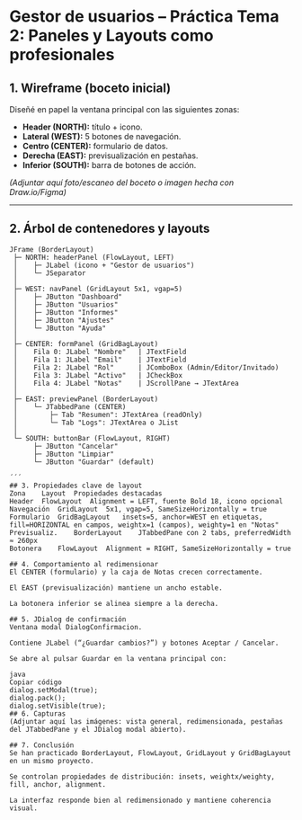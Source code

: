 # Gestor de usuarios – Práctica Tema 2: Paneles y Layouts como profesionales

## 1. Wireframe (boceto inicial)
Diseñé en papel la ventana principal con las siguientes zonas:

- **Header (NORTH):** título + icono.
- **Lateral (WEST):** 5 botones de navegación.
- **Centro (CENTER):** formulario de datos.
- **Derecha (EAST):** previsualización en pestañas.
- **Inferior (SOUTH):** barra de botones de acción.

*(Adjuntar aquí foto/escaneo del boceto o imagen hecha con Draw.io/Figma)*

---

## 2. Árbol de contenedores y layouts

```text
JFrame (BorderLayout)
 ├─ NORTH: headerPanel (FlowLayout, LEFT)
 │    ├─ JLabel (icono + "Gestor de usuarios")
 │    └─ JSeparator
 │
 ├─ WEST: navPanel (GridLayout 5x1, vgap=5)
 │    ├─ JButton "Dashboard"
 │    ├─ JButton "Usuarios"
 │    ├─ JButton "Informes"
 │    ├─ JButton "Ajustes"
 │    └─ JButton "Ayuda"
 │
 ├─ CENTER: formPanel (GridBagLayout)
 │    Fila 0: JLabel "Nombre"   | JTextField
 │    Fila 1: JLabel "Email"    | JTextField
 │    Fila 2: JLabel "Rol"      | JComboBox (Admin/Editor/Invitado)
 │    Fila 3: JLabel "Activo"   | JCheckBox
 │    Fila 4: JLabel "Notas"    | JScrollPane → JTextArea
 │
 ├─ EAST: previewPanel (BorderLayout)
 │    └─ JTabbedPane (CENTER)
 │        ├─ Tab "Resumen": JTextArea (readOnly)
 │        └─ Tab "Logs": JTextArea o JList
 │
 └─ SOUTH: buttonBar (FlowLayout, RIGHT)
      ├─ JButton "Cancelar"
      ├─ JButton "Limpiar"
      └─ JButton "Guardar" (default)

´´´
## 3. Propiedades clave de layout
Zona	Layout	Propiedades destacadas
Header	FlowLayout	Alignment = LEFT, fuente Bold 18, icono opcional
Navegación	GridLayout	5x1, vgap=5, SameSizeHorizontally = true
Formulario	GridBagLayout	insets=5, anchor=WEST en etiquetas, fill=HORIZONTAL en campos, weightx=1 (campos), weighty=1 en "Notas"
Previsualiz.	BorderLayout	JTabbedPane con 2 tabs, preferredWidth ≈ 260px
Botonera	FlowLayout	Alignment = RIGHT, SameSizeHorizontally = true

## 4. Comportamiento al redimensionar
El CENTER (formulario) y la caja de Notas crecen correctamente.

El EAST (previsualización) mantiene un ancho estable.

La botonera inferior se alinea siempre a la derecha.

## 5. JDialog de confirmación
Ventana modal DialogConfirmacion.

Contiene JLabel (“¿Guardar cambios?”) y botones Aceptar / Cancelar.

Se abre al pulsar Guardar en la ventana principal con:

java
Copiar código
dialog.setModal(true);
dialog.pack();
dialog.setVisible(true);
## 6. Capturas
(Adjuntar aquí las imágenes: vista general, redimensionada, pestañas del JTabbedPane y el JDialog modal abierto).

## 7. Conclusión
Se han practicado BorderLayout, FlowLayout, GridLayout y GridBagLayout en un mismo proyecto.

Se controlan propiedades de distribución: insets, weightx/weighty, fill, anchor, alignment.

La interfaz responde bien al redimensionado y mantiene coherencia visual.
